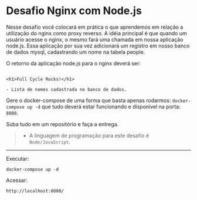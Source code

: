 # Desafio Nginx com Node.js

Nesse desafio você colocará em prática o que aprendemos em relação a utilização do nginx como proxy reverso. A idéia principal é que quando um usuário acesse o nginx, o mesmo fará uma chamada em nossa aplicação node.js. Essa aplicação por sua vez adicionará um registro em nosso banco de dados mysql, cadastrando um nome na tabela people.

O retorno da aplicação node.js para o nginx deverá ser:

````

<h1>Full Cycle Rocks!</h1>

- Lista de nomes cadastrada no banco de dados.
````

Gere o docker-compose de uma forma que basta apenas rodarmos: `docker-compose up -d` que tudo deverá estar funcionando e disponível na porta: `8080`.

Suba tudo em um repositório e faça a entrega.

> * A linguagem de programação para este desafio é `Node/JavaScript`.

<hr>

Executar:
```
docker-compose up -d
```
Acessar:
```
http://localhost:8080/
```